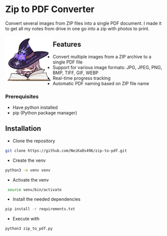 
# Zip to PDF Converter
Convert several images from ZIP files into a single PDF document. I made it to get all my notes from drive in one go into a zip with photos to print.

<img src="herta.gif" alt="<3" align= "left" width="30%" height="40%">

## Features

- Convert multiple images from a ZIP archive to a single PDF file
- Support for various image formats: JPG, JPEG, PNG, BMP, TIFF, GIF, WEBP
- Real-time progress tracking
- Automatic PDF naming based on ZIP file name

### Prerequisites

- Have python installed
- pip (Python package manager)

## Installation
- Clone the repository
```bash
git clone https://github.com/NeiKa0s496/zip-to-pdf.git
```
- Create the venv
```bash
python3 -m venv venv
```
- Activate the venv
```bash
 source venv/bin/activate
```
- Install the needed dependencies
```bash
pip install -r requirements.txt
```
- Execute with
```bash
python3 zip_to_pdf.py
```
